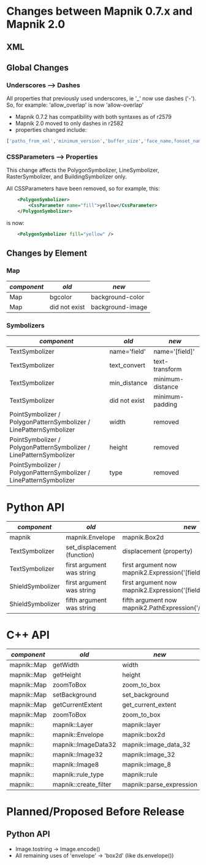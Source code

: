 <!-- Name: Mapnik2/Changes -->
<!-- Version: 21 -->
<!-- Last-Modified: 2011/11/16 09:31:04 -->
<!-- Author: artem -->
# Changes between Mapnik 0.7.x and Mapnik 2.0

## XML

## Global Changes

### Underscores --> Dashes

All properties that previously used underscores, ie '_' now use dashes ('-'). So, for example: 'allow_overlap' is now 'allow-overlap'

* Mapnik 0.7.2 has compatibility with both syntaxes as of r2579
* Mapnik 2.0 moved to only dashes in r2582
* properties changed include:

```python
['paths_from_xml','minimum_version','buffer_size','face_name,fonset_name','clear_label_cache','vertical_alignment','halo_fill','halo_radius','text_ratio','wrap_width','wrap_before','wrap_character','text_transform','line_spacing','label_position_tolerance','character_spacing','min_distance','minimum_distance','avoid_edges','allow_overlap','max_char_angle_delta','horizontal_alignment','justify_alignment','unlock_image','no_text']
```

### CSSParameters --> Properties

This change affects the PolygonSymbolizer, LineSymbolizer, RasterSymbolizer, and BuildingSymbolizer only.

All CSSParameters have been removed, so for example, this:

```xml
    <PolygonSymbolizer>
        <CssParameter name="fill">yellow</CssParameter>
    </PolygonSymbolizer>
```

is now:

```xml
    <PolygonSymbolizer fill="yellow" />
```

## Changes by Element

### Map

| *component* | *old*         | *new*            |
| ----------- | ------------- | ---------------- |
| Map         | bgcolor       | background-color |
| Map         | did not exist | background-image |

### Symbolizers

| *component*                                                        | *old*         | *new*            |
| ------------------------------------------------------------------ | ------------- | ---------------- |
| TextSymbolizer                                                     | name='field'  | name='[field]'   |
| TextSymbolizer                                                     | text_convert  | text-transform   |
| TextSymbolizer                                                     | min_distance  | minimum-distance |
| TextSymbolizer                                                     | did not exist | minimum-padding  |
| PointSymbolizer / PolygonPatternSymbolizer / LinePatternSymbolizer | width         | removed          |
| PointSymbolizer / PolygonPatternSymbolizer / LinePatternSymbolizer | height        | removed          |
| PointSymbolizer / PolygonPatternSymbolizer / LinePatternSymbolizer | type          | removed          |

# Python API

| *component*      | *old*                       | *new*                                                             |
| ---------------- | --------------------------- | ----------------------------------------------------------------- |
| mapnik           | mapnik.Envelope             | mapnik.Box2d                                                      |
| TextSymbolizer   | set_displacement (function) | displacement (property)                                           |
| TextSymbolizer   | first argument was string   | first argument now mapnik2.Expression('[field]')                  |
| ShieldSymbolizer | first argument was string   | first argument now mapnik2.Expression('[field]')                  |
| ShieldSymbolizer | fifth argument was string   | fifth argument now mapnik2.PathExpression('/path/to/[field].png') |

# C++ API

| *component* | *old*                 | *new*                    |
| ----------- | --------------------- | ------------------------ |
| mapnik::Map | getWidth              | width                    |
| mapnik::Map | getHeight             | height                   |
| mapnik::Map | zoomToBox             | zoom_to_box              |
| mapnik::Map | setBackground         | set_background           |
| mapnik::Map | getCurrentExtent      | get_current_extent       |
| mapnik::Map | zoomToBox             | zoom_to_box              |
| mapnik::    | mapnik::Layer         | mapnik::layer            |
| mapnik::    | mapnik::Envelope      | mapnik::box2d            |
| mapnik::    | mapnik::ImageData32   | mapnik::image_data_32    |
| mapnik::    | mapnik::Image32       | mapnik::image_32         |
| mapnik::    | mapnik::Image8        | mapnik::image_8          |
| mapnik::    | mapnik::rule_type     | mapnik::rule             |
| mapnik::    | mapnik::create_filter | mapnik::parse_expression |

# Planned/Proposed Before Release

## Python API

* Image.tostring -> Image.encode()
* All remaining uses of 'envelope' -> 'box2d' (like ds.envelope())
